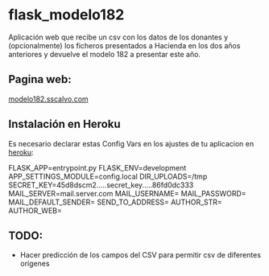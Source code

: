 # flask_modelo182
Aplicación web que recibe un csv con los datos de los donantes y (opcionalmente) los ficheros presentados a Hacienda en los dos años anteriores y devuelve el modelo 182 a presentar este año.

## Pagina web:
<a href="http://modelo182.sscalvo.com">modelo182.sscalvo.com</a>

## Instalación en Heroku
Es necesario declarar estas Config Vars en los ajustes de tu aplicacion en <a href="https://dashboard.heroku.com/apps/modelo182/settings">heroku</a>:

FLASK_APP=entrypoint.py
FLASK_ENV=development
APP_SETTINGS_MODULE=config.local
DIR_UPLOADS=/tmp
SECRET_KEY=45d8dscm2.....secret_key.....86fd0dc333
MAIL_SERVER=mail.server.com
MAIL_USERNAME=<un email>
MAIL_PASSWORD=<un password para el email de arriba>
MAIL_DEFAULT_SENDER=<un email>
SEND_TO_ADDRESS=<direccion de logs>
AUTHOR_STR=<nombre>
AUTHOR_WEB=<url>
  
## TODO:
- Hacer predicción de los campos del CSV para permitir csv de diferentes orígenes 



